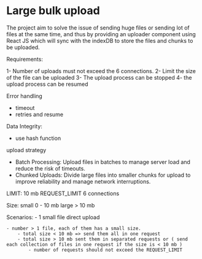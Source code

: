 # Large bulk upload

The project aim to solve the issue of sending huge files or sending lot of files at the same time,
and thus by providing an uploader component using React JS which will sync with the indexDB to store the files and chunks to be uploaded.

Requirements:

1- Number of uploads must not exceed the 6 connections.
2- Limit the size of the file can be uploaded
3- The upload process can be stopped
4- the upload process can be resumed

Error handling

- timeout
- retries and resume

Data Integrity:

- use hash function

upload strategy

- Batch Processing: Upload files in batches to manage server load and reduce the risk of timeouts.
- Chunked Uploads: Divide large files into smaller chunks for upload to improve reliability and manage network interruptions.

LIMIT:
10 mb
REQUEST_LIMIT
6 connections

Size:
small 0 - 10 mb
large > 10 mb

Scenarios: - 1 small file direct upload

    - number > 1 file, each of them has a small size.
        - total size < 10 mb => send them all in one request
        - total size > 10 mb sent them in separated requests or ( send each collection of files in one request if the size is < 10 mb )
            - number of requests should not exceed the REQUEST_LIMIT
